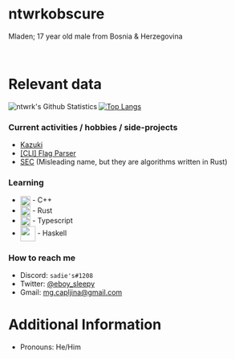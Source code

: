ntwrkobscure
===

Mladen; 17 year old male from Bosnia & Herzegovina

<br>


Relevant data
===
<img align="left" alt="ntwrk's Github Statistics" src="https://github-readme-stats.vercel.app/api?username=ObscureNightingale&show_icons=true&theme=dracula&include_all_commits=true" />

[![Top Langs](https://github-readme-stats.vercel.app/api/top-langs/?username=ObscureNightingale)](https://github.com/ObscureNightingale/github-readme-stats)


### Current activities / hobbies / side-projects
- [Kazuki](https://github.com/ObscureNightingale/Kazuki)
- [[CLI] Flag Parser](https://github.com/ObscureNightingale/cli-fp)
- [SEC](https://github.com/ObscureNightingale/SEC) (Misleading name, but they are algorithms written in Rust)

### Learning
- <img align="center" height="20" src="https://raw.githubusercontent.com/isocpp/logos/master/cpp_logo.png"> - C++
- <img align="center" height="20" src="https://rustacean.net/assets/cuddlyferris.png"> - Rust
- <img align="center" height="20" src="https://seeklogo.com/images/T/typescript-logo-B29A3F462D-seeklogo.com.png"> - Typescript
- <img align="center" height="30" src="https://img.icons8.com/officel/2x/haskell.png"> - Haskell

### How to reach me
- Discord: `sadie's#1208`
- Twitter: [@eboy_sleepy](https://twitter.com/eboy_sleepy)
- Gmail: mg.capljina@gmail.com

Additional Information
===
- Pronouns: He/Him
